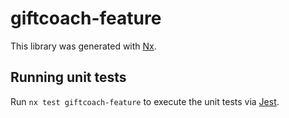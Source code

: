 # giftcoach-feature

This library was generated with [Nx](https://nx.dev).

## Running unit tests

Run `nx test giftcoach-feature` to execute the unit tests via [Jest](https://jestjs.io).

